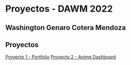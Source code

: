# Proyectos - DAWM 2022

## Washington Genaro Cotera Mendoza

## Proyectos

[Proyecto 1 - Portfolio](https://wgcotera.github.io/proyectos-dawm/proyecto-01/)
[Proyecto 2 - Anime Dashboard](https://wgcotera.github.io/proyectos-dawm/proyecto-02/src/)
